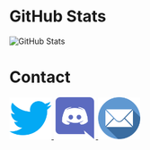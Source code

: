 # GitHub Stats
![GitHub Stats](https://github-readme-stats.vercel.app/api?username=gabrielbigardi&show_icons=true&theme=radical&bg_color=90,141321,2b2154&hide=prs)  
  
<!--![GitHub Stats](https://github-readme-stats.vercel.app/api/top-langs/?username=gabrielbigardi&theme=radical&bg_color=90,141321,2b2154)-->

# Contact
<a href="https://twitter.com/bigardigabriel"><img src="./twitter.svg" width="75" height="75">
<a href="https://discord.com/users/429799860959576066"><img src="./discordia.svg" width="75" height="75">
<a href="mailto:gabrielbigardi@hotmail.com"><img src="./emailicon.svg" width="75" height="75">
